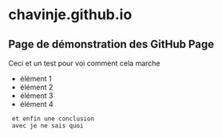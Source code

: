# chavinje.github.io

## Page de démonstration des GitHub Page

Ceci et un test pour voi comment cela marche

- élément 1
- élément 2
- élément 3
- élément 4

```
 et enfin une conclusion
 avec je ne sais quoi
```

